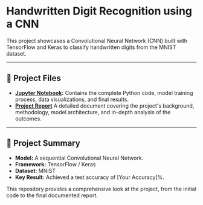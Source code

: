 # Handwritten Digit Recognition using a CNN

This project showcases a Convolutional Neural Network (CNN) built with TensorFlow and Keras to classify handwritten digits from the MNIST dataset.

---

## 📂 Project Files

* **[Jupyter Notebook](https://github.com/navyyshukla/DigitRecognition/blob/main/DigitRecognition%20(1).ipynb):** Contains the complete Python code, model training process, data visualizations, and final results.
* **[Project Report](https://github.com/navyyshukla/DigitRecognition/blob/main/Project%20Report_%20Handwritten%20Digit%20Classification%20Using%20MNIST%20and%20Deep%20Learning%20(1).pdf)** A detailed document covering the project's background, methodology, model architecture, and in-depth analysis of the outcomes.

---

## 📝 Project Summary

* **Model:** A sequential Convolutional Neural Network.
* **Framework:** TensorFlow / Keras
* **Dataset:** MNIST
* **Key Result:** Achieved a test accuracy of [Your Accuracy]%.

This repository provides a comprehensive look at the project, from the initial code to the final documented report.
